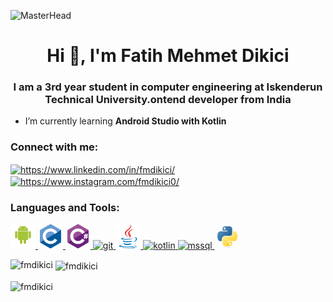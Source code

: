 ![MasterHead](https://c4.wallpaperflare.com/wallpaper/748/935/636/typography-web-development-minimalism-programming-wallpaper-preview.jpg)
<h1 align="center">Hi 👋, I'm Fatih Mehmet Dikici</h1>
<h3 align="center">I am a 3rd year student in computer engineering at Iskenderun Technical University.ontend developer from India</h3>

- I’m currently learning **Android Studio with Kotlin**

<h3 align="left">Connect with me:</h3>
<p align="left">
<a href="https://linkedin.com/in/https://www.linkedin.com/in/fmdikici/" target="blank"><img align="center" src="https://raw.githubusercontent.com/rahuldkjain/github-profile-readme-generator/master/src/images/icons/Social/linked-in-alt.svg" alt="https://www.linkedin.com/in/fmdikici/" height="30" width="40" /></a>
<a href="https://instagram.com/https://www.instagram.com/fmdikici0/" target="blank"><img align="center" src="https://raw.githubusercontent.com/rahuldkjain/github-profile-readme-generator/master/src/images/icons/Social/instagram.svg" alt="https://www.instagram.com/fmdikici0/" height="30" width="40" /></a>
</p>

<h3 align="left">Languages and Tools:</h3>
<p align="left"> <a href="https://developer.android.com" target="_blank" rel="noreferrer"> <img src="https://raw.githubusercontent.com/devicons/devicon/master/icons/android/android-original-wordmark.svg" alt="android" width="40" height="40"/> </a> <a href="https://www.cprogramming.com/" target="_blank" rel="noreferrer"> <img src="https://raw.githubusercontent.com/devicons/devicon/master/icons/c/c-original.svg" alt="c" width="40" height="40"/> </a> <a href="https://www.w3schools.com/cs/" target="_blank" rel="noreferrer"> <img src="https://raw.githubusercontent.com/devicons/devicon/master/icons/csharp/csharp-original.svg" alt="csharp" width="40" height="40"/> </a> <a href="https://git-scm.com/" target="_blank" rel="noreferrer"> <img src="https://www.vectorlogo.zone/logos/git-scm/git-scm-icon.svg" alt="git" width="40" height="40"/> </a> <a href="https://www.java.com" target="_blank" rel="noreferrer"> <img src="https://raw.githubusercontent.com/devicons/devicon/master/icons/java/java-original.svg" alt="java" width="40" height="40"/> </a> <a href="https://kotlinlang.org" target="_blank" rel="noreferrer"> <img src="https://www.vectorlogo.zone/logos/kotlinlang/kotlinlang-icon.svg" alt="kotlin" width="40" height="40"/> </a> <a href="https://www.microsoft.com/en-us/sql-server" target="_blank" rel="noreferrer"> <img src="https://www.svgrepo.com/show/303229/microsoft-sql-server-logo.svg" alt="mssql" width="40" height="40"/> </a> <a href="https://www.python.org" target="_blank" rel="noreferrer"> <img src="https://raw.githubusercontent.com/devicons/devicon/master/icons/python/python-original.svg" alt="python" width="40" height="40"/> </a> </p>

<p><img align="left" src="https://github-readme-stats.vercel.app/api/top-langs?username=fmdikici&show_icons=true&locale=en&layout=compact" alt="fmdikici" /></p>

<p>&nbsp;<img align="center" src="https://github-readme-stats.vercel.app/api?username=fmdikici&show_icons=true&locale=en" alt="fmdikici" /></p>

<p><img align="center" src="https://github-readme-streak-stats.herokuapp.com/?user=fmdikici&" alt="fmdikici" /></p>
